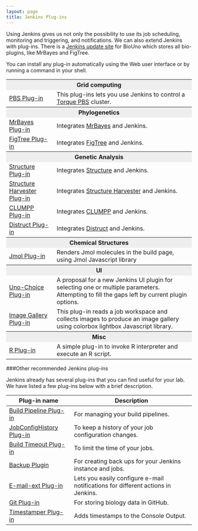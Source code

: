 ```yaml
---
layout: page
title: Jenkins Plug-ins
---
```


Using Jenkins gives us not only the possibility to use its job
scheduling, monitoring and triggering, and notifications. We can also
extend Jenkins with plug-ins. There is a [Jenkins update site]({{site.baseurl}}jenkins-update-site.html) for BioUno which
stores all bio-plugins, like MrBayes and FigTree.

You can install any plug-in automatically using the Web user
interface or by running a command in your shell.

<table class="pure-table pure-table-bordered" style='width: 100%'>
	<tbody>
		<tr>
			<th colspan="2" style="background-color: #EEEEEE">Grid computing</th>
		</tr>
		<tr>
			<td><a href="https://github.com/biouno/pbs-plugin" title="Jenkins PBS Plug-in">PBS Plug-in</a></td>
			<td>This plug-ins lets you use Jenkins to control a <a href="http://www.adaptivecomputing.com/products/open-source/torque/">Torque PBS</a> cluster.</td>
		</tr>
		<tr>
			<th colspan="2" style="background-color: #EEEEEE">Phylogenetics</th>
		</tr>
		<tr>
			<td><a href="https://github.com/biouno/mrbayes-plugin" title="Jenkins MrBayes Plug-in">MrBayes Plug-in</a></td>
			<td>Integrates <a href="http://mrbayes.sourceforge.net/">MrBayes</a> and Jenkins.</td>
		</tr>
		<tr>
			<td><a href="https://github.com/biouno/figtree-plugin" title="Jenkins FigTree Plug-in">FigTree Plug-in</a></td>
			<td>Integrates <a href="http://tree.bio.ed.ac.uk/software/figtree/">FigTree</a> and Jenkins.</td>
		</tr>
		<tr>
			<th colspan="2" style="background-color: #EEEEEE">Genetic Analysis</th>
		</tr>
		<tr>
			<td><a href="https://github.com/biouno/structure-plugin" title="Jenkins Structure Plug-in">Structure Plug-in</a></td>
			<td>Integrates <a href="http://pritch.bsd.uchicago.edu/software.html">Structure</a> and Jenkins.</td>
		</tr>
		<tr>
			<td><a href="https://github.com/biouno/structure-harvester-plugin" title="Jenkins Structure Harvester Plug-in">Structure Harvester Plug-in</a></td>
			<td>Integrates <a href="http://taylor0.biology.ucla.edu/structureHarvester/">Structure Harvester</a> and Jenkins.</td>
		</tr>
		<tr>
			<td><a href="https://github.com/biouno/clumpp-plugin" title="Jenkins CLUMPP Plug-in">CLUMPP Plug-in</a></td>
			<td>Integrates <a href="http://www.stanford.edu/group/rosenberglab/clumpp.html">CLUMPP</a> and Jenkins.</td>
		</tr>
		<tr>
			<td><a href="https://github.com/biouno/distruct-plugin" title="Jenkins Distruct Plug-in">Distruct Plug-in</a></td>
			<td>Integrates <a href="http://www.stanford.edu/group/rosenberglab/distruct.html">Distruct</a> and Jenkins.</td>
		</tr>
		<tr>
			<th colspan="2" style="background-color: #EEEEEE">Chemical Structures</th>
		</tr>
		<tr>
			<td><a href="https://github.com/biouno/jmol-plugin" title="Jmol Plug-in">Jmol Plug-in</a></td>
			<td>Renders Jmol molecules in the build page, using Jmol Javascript library</td>
		</tr>
		<tr>
			<th colspan="2" style="background-color: #EEEEEE">UI</th>
		</tr>
		<tr>
			<td><a href="https://github.com/biouno/uno-choice-plugin" title="Uno-Choice Plug-in">Uno-Choice Plug-in</a></td>
			<td>A proposal for a new Jenkins UI plugin for selecting one or multiple parameters. Attempting to fill the gaps left by current plugin options.</td>
		</tr>
		<tr>
			<td><a href="https://wiki.jenkins-ci.org/display/JENKINS/Image+Gallery+Plugin" title="Image Gallery  Plug-in">Image Gallery Plug-in</a></td>
			<td>This plug-in reads a job workspace and collects images to produce an image gallery using colorbox lightbox Javascript library.</td>
		</tr>
		<tr>
			<th colspan="2" style="background-color: #EEEEEE">Misc</th>
		</tr>
		<tr>
			<td><a href="https://wiki.jenkins-ci.org/display/JENKINS/R+Plugin" title="R Plug-in">R Plug-in</a></td>
			<td>A simple plug-in to invoke R interpreter and execute an R script.</td>
		</tr>
	</tbody>
</table>

###Other recommended Jenkins plug-ins

Jenkins already has several plug-ins that you can find useful for your lab. We have listed a few plug-ins below with 
a brief description.

<table class="pure-table pure-table-bordered" style='width: 100%'>
	<thead>
		<tr>
			<th>Plug-in name</th>
			<th>Description</th>
		</tr>
	</thead>
	<tbody>
		<tr>
			<td><a href="https://wiki.jenkins-ci.org/display/JENKINS/Build+Pipeline+Plugin">Build Pipeline Plug-in</a></td>
			<td>For managing your build pipelines.</td>
		</tr>
		<tr>
			<td><a href="https://wiki.jenkins-ci.org/display/JENKINS/JobConfigHistory+Plugin">JobConfigHistory Plug-in</a></td>
			<td>To keep a history of your job configuration changes.</td>
		</tr>
		<tr>
			<td><a href="https://wiki.jenkins-ci.org/display/JENKINS/Build-timeout+Plugin">Build Timeout Plug-in</a></td>
			<td>To limit the time of your jobs.</td>
		</tr>
		<tr>
			<td><a href="https://wiki.jenkins-ci.org/display/JENKINS/Backup+Plugin">Backup Plugin</a></td>
			<td>For creating back ups for your Jenkins instance and jobs.</td>
		</tr>
		<tr>
			<td><a href="https://wiki.jenkins-ci.org/display/JENKINS/Email-ext+plugin">E-mail-ext Plug-in</a></td>
			<td>Lets you easily configure e-mail notifications for different
				actions in Jenkins.</td>
		</tr>
		<tr>
			<td><a href="https://wiki.jenkins-ci.org/display/JENKINS/Git+Plugin">Git Plug-in</a></td>
			<td>For storing biology data in GitHub.</td>
		</tr>
		<tr>
			<td><a href="https://wiki.jenkins-ci.org/display/JENKINS/Timestamper">Timestamper Plug-in</a></td>
			<td>Adds timestamps to the Console Output.</td>
		</tr>
	</tbody>
</table>
